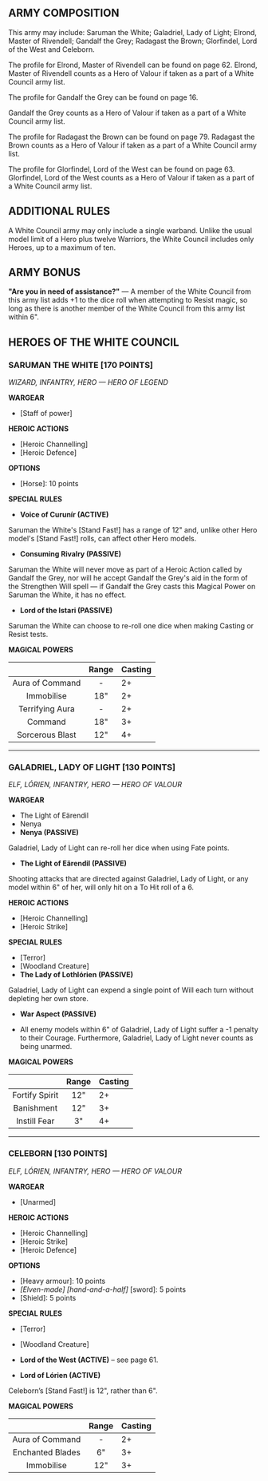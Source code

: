 ﻿## ARMY COMPOSITION

This army may include: Saruman the White; Galadriel, Lady of Light; Elrond, Master of Rivendell; Gandalf the Grey; Radagast the Brown; Glorfindel, Lord of the West and Celeborn.

The profile for Elrond, Master of Rivendell can be found on page 62. Elrond, Master of Rivendell counts as a Hero of Valour if taken as a part of a White Council army list.

The profile for Gandalf the Grey can be found on page 16.

Gandalf the Grey counts as a Hero of Valour if taken as a part of a White Council army list.

The profile for Radagast the Brown can be found on page 79. Radagast the Brown counts as a Hero of Valour if taken as a part of a White Council army list.

The profile for Glorfindel, Lord of the West can be found on page 63. Glorfindel, Lord of the West counts as a Hero of Valour if taken as a part of a White Council army list.

## ADDITIONAL RULES

A White Council army may only include a single warband. Unlike the usual model limit of a Hero plus twelve Warriors, the White Council includes only Heroes, up to a maximum of ten.

## ARMY BONUS

**"Are you in need of assistance?"** — A member of the White Council from this army list adds +1 to the dice roll when attempting to Resist magic, so long as there is another member of the White Council from this army list within 6".

## HEROES OF THE WHITE COUNCIL

<div class="unitCard" markdown>

### SARUMAN THE WHITE [170 POINTS]
*WIZARD, INFANTRY, HERO — HERO OF LEGEND*

**WARGEAR**

- [Staff of power]

**HEROIC ACTIONS**

- [Heroic Channelling]
- [Heroic Defence]

**OPTIONS**

- [Horse]: 10 points

**SPECIAL RULES**

- **Voice of Curunír (ACTIVE)**

Saruman the White's [Stand Fast!] has a range of 12" and, unlike other Hero model's [Stand Fast!] rolls, can affect other Hero models.

- **Consuming Rivalry (PASSIVE)**

Saruman the White will never move as part of a Heroic Action called by Gandalf the Grey, nor will he accept Gandalf the Grey's aid in the form of the Strengthen Will spell — if Gandalf the Grey casts this Magical Power on Saruman the White, it has no effect.

- **Lord of the Istari (PASSIVE)**

Saruman the White can choose to re-roll one dice when making Casting or Resist tests.

**MAGICAL POWERS**

|   | Range | Casting |
|:-----------------:|:-------:|:---------|
| Aura of Command | -  | 2+  |
| Immobilise  | 18" | 2+  |
| Terrifying Aura | -  | 2+  |
| Command   | 18" | 3+  |
| Sorcerous Blast | 12" | 4+  |

</div>

---

<div class="unitCard" markdown>

### GALADRIEL, LADY OF LIGHT [130 POINTS]
*ELF, LÓRIEN, INFANTRY, HERO — HERO OF VALOUR*

**WARGEAR**

- The Light of Eärendil
- Nenya
- **Nenya (PASSIVE)**

Galadriel, Lady of Light can re-roll her dice when using Fate points.

- **The Light of Eärendil (PASSIVE)**

Shooting attacks that are directed against Galadriel, Lady of Light, or any model within 6" of her, will only hit on a To Hit roll of a 6.

**HEROIC ACTIONS**

- [Heroic Channelling]
- [Heroic Strike]

**SPECIAL RULES**

- [Terror]
- [Woodland Creature]
- **The Lady of Lothlórien (PASSIVE)**

Galadriel, Lady of Light can expend a single point of Will each turn without depleting her own store.

- **War Aspect (PASSIVE)**

- All enemy models within 6" of Galadriel, Lady of Light suffer a -1 penalty to their Courage. Furthermore, Galadriel, Lady of Light never counts as being unarmed.

**MAGICAL POWERS**

|   | Range | Casting |
|:---------------:|:-------:|:---------|
| Fortify Spirit | 12" | 2+  |
| Banishment  | 12" | 3+  |
| Instill Fear | 3" | 4+  |

</div>

---

<div class="unitCard" markdown>

### CELEBORN [130 POINTS]
*ELF, LÓRIEN, INFANTRY, HERO — HERO OF VALOUR*

**WARGEAR**

- [Unarmed]

**HEROIC ACTIONS**

- [Heroic Channelling]
- [Heroic Strike]
- [Heroic Defence]

**OPTIONS**

- [Heavy armour]: 10 points
- *[Elven-made]* *[hand-and-a-half]* [sword]: 5 points
- [Shield]: 5 points

**SPECIAL RULES**

- [Terror]
- [Woodland Creature]
- **Lord of the West (ACTIVE)** – see page 61.

- **Lord of Lórien (ACTIVE)**

Celeborn’s [Stand Fast!] is 12", rather than 6".

**MAGICAL POWERS**

|  | Range | Casting |
|:-------------:|:-------:|:---------|
| Aura of Command | -  | 2+  |
| Enchanted Blades | 6" | 3+  |
| Immobilise  | 12" | 3+  |

</div>